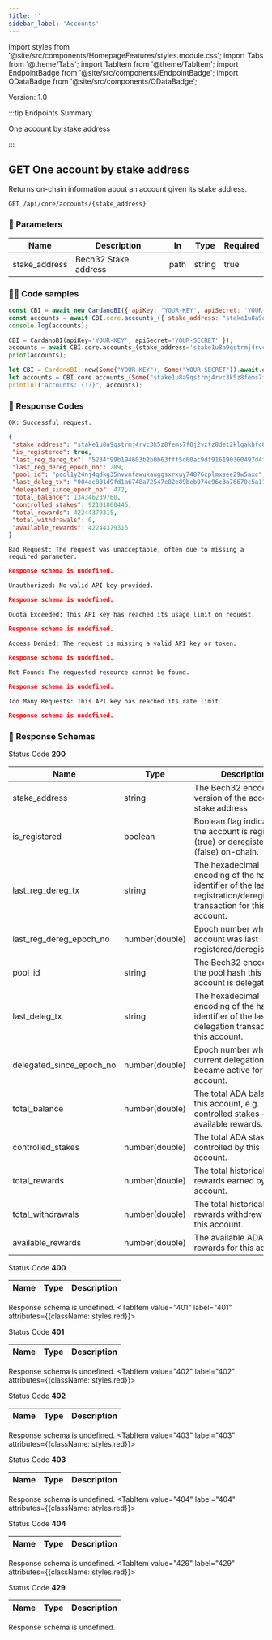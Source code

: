 ```yaml
--- 
title: '' 
sidebar_label: 'Accounts' 
--- 
```

import styles from '@site/src/components/HomepageFeatures/styles.module.css'; 
import Tabs from '@theme/Tabs'; 
import TabItem from '@theme/TabItem'; 
import EndpointBadge from '@site/src/components/EndpointBadge'; 
import ODataBadge from '@site/src/components/ODataBadge'; 

<span class="theme-doc-version-badge badge badge--primary">Version: 1.0</span> 

:::tip Endpoints Summary 

<EndpointBadge type="GET"/> One account by stake address<br/>

:::
## <span class="theme-doc-version-badge badge badge--success">GET</span> One account by stake address

Returns on-chain information about an account given its stake address.

`GET /api/core/accounts/{stake_address}`

### 🎰 Parameters 

|Name|Description|In|Type|Required| 
|---|---|---|---|---|
| stake_address|Bech32 Stake address|path|string|true|


### 👨‍💻 Code samples 

<Tabs> 
<TabItem value="js" label="Node.js"> 

```js 
const CBI = await new CardanoBI({ apiKey: 'YOUR-KEY', apiSecret: 'YOUR-SECRET' }); 
const accounts = await CBI.core.accounts_({ stake_address: "stake1u8a9qstrmj4rvc3k5z8fems7f0j2vztz8det2klgakhfc8ce79fma" });
console.log(accounts); 
``` 

</TabItem> 
<TabItem value="py" label="Python"> 

```py 
CBI = CardanoBI(apiKey='YOUR-KEY', apiSecret='YOUR-SECRET' }); 
accounts = await CBI.core.accounts_(stake_address='stake1u8a9qstrmj4rvc3k5z8fems7f0j2vztz8det2klgakhfc8ce79fma');
print(accounts); 
``` 

</TabItem> 
<TabItem value="rust" label="Rust"> 

```rust 
let CBI = CardanoBI::new(Some("YOUR-KEY"), Some("YOUR-SECRET")).await.expect("Failed to initialize CardanoBI");
let accounts = CBI.core.accounts_(Some("stake1u8a9qstrmj4rvc3k5z8fems7f0j2vztz8det2klgakhfc8ce79fma"), HashMap::new()).await.expect("Failed to call endpoint");
println!("accounts: {:?}", accounts); 
``` 

</TabItem> 
</Tabs> 

### 💌 Response Codes 

<Tabs groupId="response-type"> 
<TabItem value="200" label="200" attributes={{className: styles.green}}> 

`OK: Successful request.`

```json
{
 "stake_address": "stake1u8a9qstrmj4rvc3k5z8fems7f0j2vztz8det2klgakhfc8ce79fma",
 "is_registered": true,
 "last_reg_dereg_tx": "5234f99b194603b2b0b63fff5d60ac9df916190360497d4f189e4ff4dd9130ff",
 "last_reg_dereg_epoch_no": 289,
 "pool_id": "pool1y24nj4qdkg35nvvnfawukauggsxrxuy74876cplmxsee29w5axc",
 "last_deleg_tx": "004ac881d9fd1a6748a72547e82e89beb074e96c3a76670c5a11b494d9260f31",
 "delegated_since_epoch_no": 472,
 "total_balance": 134346239760,
 "controlled_stakes": 92101860445,
 "total_rewards": 42244379315,
 "total_withdrawals": 0,
 "available_rewards": 42244379315
}
``` 
</TabItem> 
<TabItem value="400" label="400" attributes={{className: styles.red}}> 

`Bad Request: The request was unacceptable, often due to missing a required parameter.`

```json
Response schema is undefined.
``` 
</TabItem> 
<TabItem value="401" label="401" attributes={{className: styles.red}}> 

`Unauthorized: No valid API key provided.`

```json
Response schema is undefined.
``` 
</TabItem> 
<TabItem value="402" label="402" attributes={{className: styles.red}}> 

`Quota Exceeded: This API key has reached its usage limit on request.`

```json
Response schema is undefined.
``` 
</TabItem> 
<TabItem value="403" label="403" attributes={{className: styles.red}}> 

`Access Denied: The request is missing a valid API key or token.`

```json
Response schema is undefined.
``` 
</TabItem> 
<TabItem value="404" label="404" attributes={{className: styles.red}}> 

`Not Found: The requested resource cannot be found.`

```json
Response schema is undefined.
``` 
</TabItem> 
<TabItem value="429" label="429" attributes={{className: styles.red}}> 

`Too Many Requests: This API key has reached its rate limit.`

```json
Response schema is undefined.
``` 
</TabItem> 
</Tabs>

### 💌 Response Schemas 

<Tabs groupId="response-type"> 
<TabItem value="200" label="200" attributes={{className: styles.green}}>

Status Code **200**

|Name|Type|Description| 
|---|---|---|
| stake_address|string|The Bech32 encoded version of the account's stake address|
| is_registered|boolean|Boolean flag indicating if the account is registered (true) or deregistered (false) on-chain.|
| last_reg_dereg_tx|string|The hexadecimal encoding of the hash identifier of the last registration/deregistration transaction for this account.|
| last_reg_dereg_epoch_no|number(double)|Epoch number when the account was last registered/deregistered.|
| pool_id|string|The Bech32 encoding of the pool hash this account is delegated to.|
| last_deleg_tx|string|The hexadecimal encoding of the hash identifier of the last delegation transaction for this account.|
| delegated_since_epoch_no|number(double)|Epoch number when the current delegation became active for this account.|
| total_balance|number(double)|The total ADA balance of this account, e.g. controlled stakes + available rewards.|
| controlled_stakes|number(double)|The total ADA stakes controlled by this account.|
| total_rewards|number(double)|The total historical ADA rewards earned by this account.|
| total_withdrawals|number(double)|The total historical ADA rewards withdrew from this account.|
| available_rewards|number(double)|The available ADA rewards for this account.|
</TabItem> 
<TabItem value="400" label="400" attributes={{className: styles.red}}>

Status Code **400**

|Name|Type|Description| 
|---|---|---|
Response schema is undefined.
</TabItem> 
<TabItem value="401" label="401" attributes={{className: styles.red}}>

Status Code **401**

|Name|Type|Description| 
|---|---|---|
Response schema is undefined.
</TabItem> 
<TabItem value="402" label="402" attributes={{className: styles.red}}>

Status Code **402**

|Name|Type|Description| 
|---|---|---|
Response schema is undefined.
</TabItem> 
<TabItem value="403" label="403" attributes={{className: styles.red}}>

Status Code **403**

|Name|Type|Description| 
|---|---|---|
Response schema is undefined.
</TabItem> 
<TabItem value="404" label="404" attributes={{className: styles.red}}>

Status Code **404**

|Name|Type|Description| 
|---|---|---|
Response schema is undefined.
</TabItem> 
<TabItem value="429" label="429" attributes={{className: styles.red}}>

Status Code **429**

|Name|Type|Description| 
|---|---|---|
Response schema is undefined.
</TabItem> 
</Tabs>
